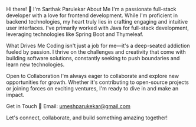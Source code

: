 Hi there! 👋 I'm Sarthak Parulekar
About Me
I'm a passionate full-stack developer with a love for frontend development. While I'm proficient in backend technologies, my heart truly lies in crafting engaging and intuitive user interfaces. I've primarily worked with Java for full-stack development, leveraging technologies like Spring Boot and Thymeleaf.

What Drives Me
Coding isn't just a job for me—it's a deep-seated addiction fueled by passion. I thrive on the challenges and creativity that come with building software solutions, constantly seeking to push boundaries and learn new technologies.

Open to Collaboration
I'm always eager to collaborate and explore new opportunities for growth. Whether it's contributing to open-source projects or joining forces on exciting ventures, I'm ready to dive in and make an impact.

Get in Touch
📧 Email: umeshparukekar@gmail.com

Let's connect, collaborate, and build something amazing together!

<!---
sarthakdev143/sarthakdev143 is a ✨ special ✨ repository because its `README.md` (this file) appears on your GitHub profile.
You can click the Preview link to take a look at your changes.
--->
